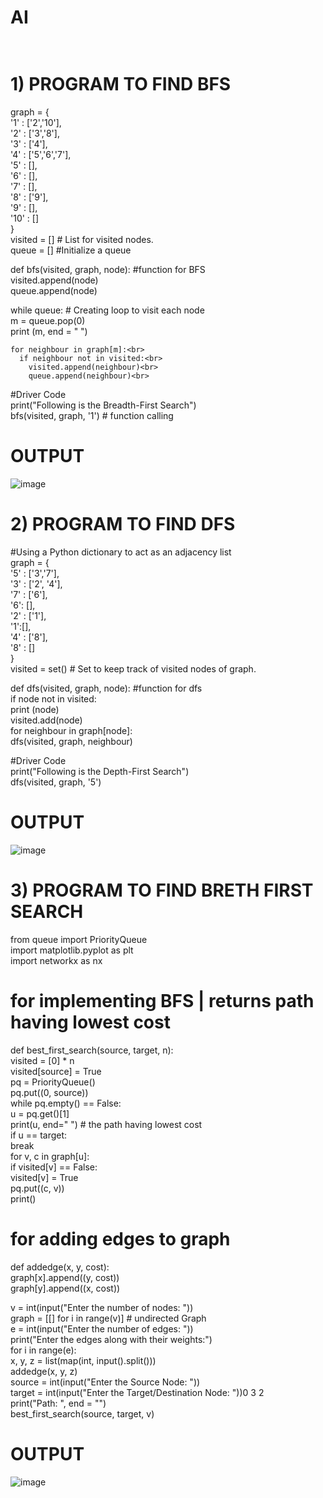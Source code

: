 # AI  <br> <br>
# 1)  PROGRAM TO FIND BFS <br>

graph = { <br>
 '1' : ['2','10'],<br>
 '2' : ['3','8'],<br>
 '3' : ['4'],<br>
 '4' : ['5','6','7'],<br>
 '5' : [],<br>
 '6' : [],<br>
 '7' : [],<br>
 '8' : ['9'],<br>
 '9' : [],<br>
 '10' : []<br>
 }<br>
visited = [] # List for visited nodes.<br>
queue = []     #Initialize a queue<br>

def bfs(visited, graph, node): #function for BFS<br>
  visited.append(node)<br>
  queue.append(node)<br>

  while queue:          # Creating loop to visit each node<br>
    m = queue.pop(0) <br>
    print (m, end = " ") <br>

    for neighbour in graph[m]:<br>
      if neighbour not in visited:<br>
        visited.append(neighbour)<br>
        queue.append(neighbour)<br>

#Driver Code<br>
print("Following is the Breadth-First Search")<br>
bfs(visited, graph, '1')    # function calling<br>


# OUTPUT

![image](https://user-images.githubusercontent.com/97940767/207011954-3b5c91c2-b394-464d-ba0f-01fd68fe6149.png)


# 2)  PROGRAM TO FIND DFS <br>

#Using a Python dictionary to act as an adjacency list <br>
graph = { <br>
 '5' : ['3','7'], <br>
 '3' : ['2', '4'], <br>
 '7' : ['6'], <br>
 '6': [], <br>
 '2' : ['1'], <br>
 '1':[], <br>
 '4' : ['8'], <br>
 '8' : [] <br>
} <br>
visited = set() # Set to keep track of visited nodes of graph. <br>

def dfs(visited, graph, node):  #function for dfs  <br>
    if node not in visited: <br>
        print (node) <br>
        visited.add(node) <br>
        for neighbour in graph[node]: <br>
            dfs(visited, graph, neighbour) <br>

#Driver Code <br>
print("Following is the Depth-First Search") <br>
dfs(visited, graph, '5') <br>

# OUTPUT
![image](https://user-images.githubusercontent.com/97940767/207014283-2d648e14-37a8-414f-a91f-a626984050c7.png)


# 3)  PROGRAM TO FIND BRETH FIRST SEARCH <br>


from queue import PriorityQueue<br>
import matplotlib.pyplot as plt<br>
import networkx as nx<br>
# for implementing BFS | returns path having lowest cost<br>
def best_first_search(source, target, n):<br>
 visited = [0] * n<br>
 visited[source] = True<br>
 pq = PriorityQueue()<br>
 pq.put((0, source))<br>
 while pq.empty() == False:<br>
   u = pq.get()[1]<br>
   print(u, end=" ") # the path having lowest cost<br>
   if u == target:<br>
     break<br>
   for v, c in graph[u]:<br>
     if visited[v] == False:<br>
       visited[v] = True<br>
       pq.put((c, v))<br>
       print()<br>
# for adding edges to graph<br>
def addedge(x, y, cost):<br>
 graph[x].append((y, cost))<br>
 graph[y].append((x, cost))<br>

v = int(input("Enter the number of nodes: "))<br>
graph = [[] for i in range(v)] # undirected Graph<br>
e = int(input("Enter the number of edges: "))<br>
print("Enter the edges along with their weights:")<br>
for i in range(e):<br>
 x, y, z = list(map(int, input().split()))<br>
 addedge(x, y, z)<br>
source = int(input("Enter the Source Node: "))<br>
target = int(input("Enter the Target/Destination Node: "))0 3 2<br>
print("Path: ", end = "")<br>
best_first_search(source, target, v)<br>

# OUTPUT

![image](https://user-images.githubusercontent.com/97940767/207552214-8c45668c-402c-42ef-9030-07c3a4e42107.png)<br>







